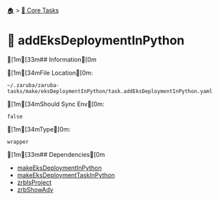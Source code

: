 <!--startTocHeader-->
[🏠](../README.md) > [🥝 Core Tasks](README.md)
# 📙 addEksDeploymentInPython
<!--endTocHeader-->

[1m[33m## Information[0m

[1m[34mFile Location[0m:

    ~/.zaruba/zaruba-tasks/make/eksDeploymentInPython/task.addEksDeploymentInPython.yaml

[1m[34mShould Sync Env[0m:

    false

[1m[34mType[0m:

    wrapper


[1m[33m## Dependencies[0m

* [makeEksDeploymentInPython](make-eks-deployment-in-python.md)
* [makeEksDeploymentTaskInPython](make-eks-deployment-task-in-python.md)
* [zrbIsProject](zrb-is-project.md)
* [zrbShowAdv](zrb-show-adv.md)